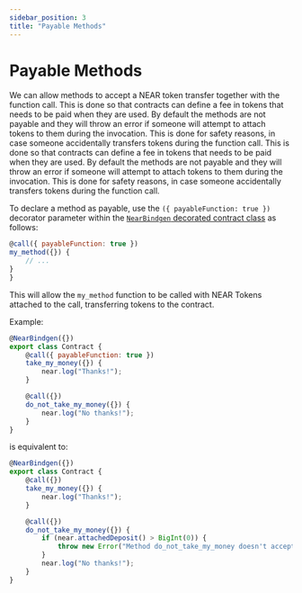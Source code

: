 ```yaml
---
sidebar_position: 3
title: "Payable Methods"
---
```


# Payable Methods

We can allow methods to accept a NEAR token transfer together with the function call. This is done so that contracts can define a fee in tokens that needs to be paid when they are used. By default the methods are not payable and they will throw an error if someone will attempt to attach tokens to them during the invocation. This is done for safety reasons, in case someone accidentally transfers tokens during the function call. This is done so that contracts can define a fee in tokens that needs to be paid when they are used. By default the methods are not payable and they will throw an error if someone will attempt to attach tokens to them during the invocation. This is done for safety reasons, in case someone accidentally transfers tokens during the function call.

To declare a method as payable, use the `({ payableFunction: true })` decorator parameter within the [`NearBindgen` decorated contract class](../contract-structure/near-bindgen.md) as follows:

```js
@call({ payableFunction: true })
my_method({}) {
    // ...
}
}
```

This will allow the `my_method` function to be called with NEAR Tokens attached to the call, transferring tokens to the contract.

Example:

```js
@NearBindgen({})
export class Contract {
    @call({ payableFunction: true })
    take_my_money({}) {
        near.log("Thanks!");
    }

    @call({})
    do_not_take_my_money({}) {
        near.log("No thanks!");
    }
}
```

is equivalent to:

```js
@NearBindgen({})
export class Contract {
    @call({})
    take_my_money({}) {
        near.log("Thanks!");
    }

    @call({})
    do_not_take_my_money({}) {
        if (near.attachedDeposit() > BigInt(0)) {
            throw new Error("Method do_not_take_my_money doesn't accept deposit");
        }
        near.log("No thanks!");
    }
}
```
